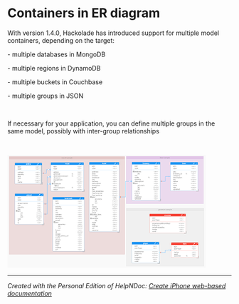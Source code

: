 # Containers in ER diagram

With version 1.4.0, Hackolade has introduced support for multiple model containers, depending on the target:

\- multiple databases in MongoDB

\- multiple regions in DynamoDB

\- multiple buckets in Couchbase

\- multiple groups in JSON

&nbsp;

If necessary for your application, you can define multiple groups in the same model, possibly with inter-group relationships

&nbsp;

![Image](<lib/Couchbase%20multi-bucket%20model.png>)


***
_Created with the Personal Edition of HelpNDoc: [Create iPhone web-based documentation](<https://www.helpndoc.com/feature-tour/iphone-website-generation>)_
